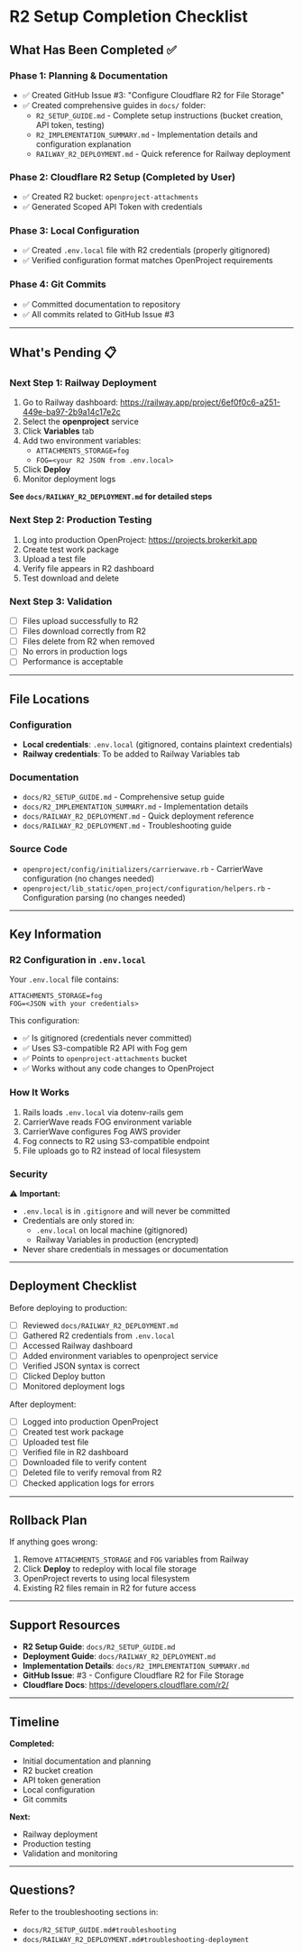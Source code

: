 # R2 Setup Completion Checklist

## What Has Been Completed ✅

### Phase 1: Planning & Documentation
- ✅ Created GitHub Issue #3: "Configure Cloudflare R2 for File Storage"
- ✅ Created comprehensive guides in `docs/` folder:
  - `R2_SETUP_GUIDE.md` - Complete setup instructions (bucket creation, API token, testing)
  - `R2_IMPLEMENTATION_SUMMARY.md` - Implementation details and configuration explanation
  - `RAILWAY_R2_DEPLOYMENT.md` - Quick reference for Railway deployment

### Phase 2: Cloudflare R2 Setup (Completed by User)
- ✅ Created R2 bucket: `openproject-attachments`
- ✅ Generated Scoped API Token with credentials

### Phase 3: Local Configuration
- ✅ Created `.env.local` file with R2 credentials (properly gitignored)
- ✅ Verified configuration format matches OpenProject requirements

### Phase 4: Git Commits
- ✅ Committed documentation to repository
- ✅ All commits related to GitHub Issue #3

---

## What's Pending 📋

### Next Step 1: Railway Deployment
1. Go to Railway dashboard: https://railway.app/project/6ef0f0c6-a251-449e-ba97-2b9a14c17e2c
2. Select the **openproject** service
3. Click **Variables** tab
4. Add two environment variables:
   - `ATTACHMENTS_STORAGE=fog`
   - `FOG=<your R2 JSON from .env.local>`
5. Click **Deploy**
6. Monitor deployment logs

**See `docs/RAILWAY_R2_DEPLOYMENT.md` for detailed steps**

### Next Step 2: Production Testing
1. Log into production OpenProject: https://projects.brokerkit.app
2. Create test work package
3. Upload a test file
4. Verify file appears in R2 dashboard
5. Test download and delete

### Next Step 3: Validation
- [ ] Files upload successfully to R2
- [ ] Files download correctly from R2
- [ ] Files delete from R2 when removed
- [ ] No errors in production logs
- [ ] Performance is acceptable

---

## File Locations

### Configuration
- **Local credentials**: `.env.local` (gitignored, contains plaintext credentials)
- **Railway credentials**: To be added to Railway Variables tab

### Documentation
- `docs/R2_SETUP_GUIDE.md` - Comprehensive setup guide
- `docs/R2_IMPLEMENTATION_SUMMARY.md` - Implementation details
- `docs/RAILWAY_R2_DEPLOYMENT.md` - Quick deployment reference
- `docs/RAILWAY_R2_DEPLOYMENT.md` - Troubleshooting guide

### Source Code
- `openproject/config/initializers/carrierwave.rb` - CarrierWave configuration (no changes needed)
- `openproject/lib_static/open_project/configuration/helpers.rb` - Configuration parsing (no changes needed)

---

## Key Information

### R2 Configuration in `.env.local`

Your `.env.local` file contains:
```
ATTACHMENTS_STORAGE=fog
FOG=<JSON with your credentials>
```

This configuration:
- ✅ Is gitignored (credentials never committed)
- ✅ Uses S3-compatible R2 API with Fog gem
- ✅ Points to `openproject-attachments` bucket
- ✅ Works without any code changes to OpenProject

### How It Works

1. Rails loads `.env.local` via dotenv-rails gem
2. CarrierWave reads FOG environment variable
3. CarrierWave configures Fog AWS provider
4. Fog connects to R2 using S3-compatible endpoint
5. File uploads go to R2 instead of local filesystem

### Security

⚠️ **Important:**
- `.env.local` is in `.gitignore` and will never be committed
- Credentials are only stored in:
  - `.env.local` on local machine (gitignored)
  - Railway Variables in production (encrypted)
- Never share credentials in messages or documentation

---

## Deployment Checklist

Before deploying to production:

- [ ] Reviewed `docs/RAILWAY_R2_DEPLOYMENT.md`
- [ ] Gathered R2 credentials from `.env.local`
- [ ] Accessed Railway dashboard
- [ ] Added environment variables to openproject service
- [ ] Verified JSON syntax is correct
- [ ] Clicked Deploy button
- [ ] Monitored deployment logs

After deployment:

- [ ] Logged into production OpenProject
- [ ] Created test work package
- [ ] Uploaded test file
- [ ] Verified file in R2 dashboard
- [ ] Downloaded file to verify content
- [ ] Deleted file to verify removal from R2
- [ ] Checked application logs for errors

---

## Rollback Plan

If anything goes wrong:

1. Remove `ATTACHMENTS_STORAGE` and `FOG` variables from Railway
2. Click **Deploy** to redeploy with local file storage
3. OpenProject reverts to using local filesystem
4. Existing R2 files remain in R2 for future access

---

## Support Resources

- **R2 Setup Guide**: `docs/R2_SETUP_GUIDE.md`
- **Deployment Guide**: `docs/RAILWAY_R2_DEPLOYMENT.md`
- **Implementation Details**: `docs/R2_IMPLEMENTATION_SUMMARY.md`
- **GitHub Issue**: #3 - Configure Cloudflare R2 for File Storage
- **Cloudflare Docs**: https://developers.cloudflare.com/r2/

---

## Timeline

**Completed:**
- Initial documentation and planning
- R2 bucket creation
- API token generation
- Local configuration
- Git commits

**Next:**
- Railway deployment
- Production testing
- Validation and monitoring

---

## Questions?

Refer to the troubleshooting sections in:
- `docs/R2_SETUP_GUIDE.md#troubleshooting`
- `docs/RAILWAY_R2_DEPLOYMENT.md#troubleshooting-deployment`

